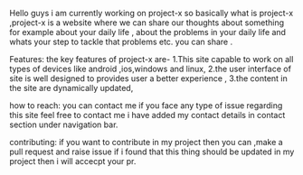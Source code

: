 Hello guys i am currently working on project-x so basically what is project-x ,project-x is a website where we can share our thoughts about something for example about your daily life ,
about the problems in your daily life and whats your step to tackle that problems etc. you can share .

Features:
the key features of project-x are-
1.This site capable to work on all types of devices like android ,ios,windows and linux,
2.the user interface of site is well designed to provides user a better experience ,
3.the content in the site are dynamically updated,

how to reach:
you can contact me if you face any type of issue regarding this site feel free to contact me i have added my contact details in contact section under navigation bar.

contributing:
if you want to contribute in my project then you can ,make a pull request and raise issue if i found that this thing should be updated in my project then i will accecpt your pr.



